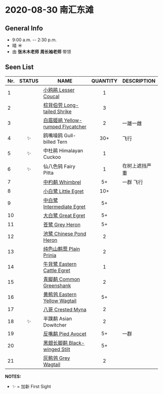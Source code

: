 # 2020-08-30 南汇东滩

## General Info
*  9:00 a.m. -- 2:30 p.m.
*  晴  :sunny:
*  由 __张木木老师__ __周长袖老师__ 带领

## Seen List
Nr.|STATUS | NAME                                   | QUANTITY| DESCRIPTION                    |
|--| :--:  |----------------------------------------| :-----: |--------------------------------|
|1||[小鸦鹃 Lesser Coucal](https://github.com/simonace/My-Birding-Log/blob/master/have-seen-list.md#%E5%B0%8F%E9%B8%A6%E9%B9%83-lesser-coucal)|1||
|2||[棕背伯劳 Long-tailed Shrike](https://github.com/simonace/My-Birding-Log/blob/master/have-seen-list.md#%E6%A3%95%E8%83%8C%E4%BC%AF%E5%8A%B3-long-tailed-shrike)|3||
|3||[白眉姬鹟 Yellow-rumped Flycatcher](https://github.com/simonace/My-Birding-Log/blob/master/have-seen-list.md#%E7%99%BD%E7%9C%89%E5%A7%AC%E9%B9%9F-yellow-rumped-flycatcher)|2|一雄一雌|
|4|:sparkles:|鸥嘴噪鸥 Gull-billed Tern|30+|飞行|
|5|:sparkles:|中杜鹃 Himalayan Cuckoo|1||
|6|:sparkles:|仙八色鸫 Fairy Pitta|1|在树上遮挡严重|
|7||[中杓鹬 Whimbrel](https://github.com/simonace/My-Birding-Log/blob/master/have-seen-list.md#%E4%B8%AD%E6%9D%93%E9%B9%AC-whimbrel)|5+|一群 飞行|
|8||[小白鹭 Little Egret](https://github.com/simonace/My-Birding-Log/blob/master/have-seen-list.md#%E5%B0%8F%E7%99%BD%E9%B9%AD-little-egret)|10+||
|9||[中白鹭 Intermediate Egret](https://github.com/simonace/My-Birding-Log/blob/master/have-seen-list.md#%E4%B8%AD%E7%99%BD%E9%B9%AD-intermediate-egret)|5+||
|10||[大白鹭 Great Egret](https://github.com/simonace/My-Birding-Log/blob/master/have-seen-list.md#%E5%A4%A7%E7%99%BD%E9%B9%AD-great-egret)|5+||
|11||[苍鹭 Grey Heron](https://github.com/simonace/My-Birding-Log/blob/master/have-seen-list.md#%E8%8B%8D%E9%B9%AD-grey-heron)|5+||
|12||[池鹭 Chinese Pond Heron](https://github.com/simonace/My-Birding-Log/blob/master/have-seen-list.md#%E6%B1%A0%E9%B9%AD-chinese-pond-heron)|2||
|13||[纯色山鹪莺 Plain Prinia](https://github.com/simonace/My-Birding-Log/blob/master/have-seen-list.md#%E7%BA%AF%E8%89%B2%E5%B1%B1%E9%B9%AA%E8%8E%BA-plain-prinia)|2||
|14||[牛背鹭 Eastern Cattle Egret](https://github.com/simonace/My-Birding-Log/blob/master/have-seen-list.md#%E7%89%9B%E8%83%8C%E9%B9%AD-eastern-cattle-egret)|1||
|15||[青脚鹬 Common Greenshank](https://github.com/simonace/My-Birding-Log/blob/master/have-seen-list.md#%E9%9D%92%E8%84%9A%E9%B9%AC-common-greenshank)|2||
|16||[黄鹡鸰 Eastern Yellow Wagtail](https://github.com/simonace/My-Birding-Log/blob/master/have-seen-list.md#%E9%BB%84%E9%B9%A1%E9%B8%B0-eastern-yellow-wagtail)|5+||
|17||[八哥 Crested Myna](https://github.com/simonace/My-Birding-Log/blob/master/have-seen-list.md#%E5%85%AB%E5%93%A5-crested-myna)|2||
|18|:sparkles:|半蹼鹬 Asian Dowitcher|2||
|19||[反嘴鹬 Pied Avocet](https://github.com/simonace/My-Birding-Log/blob/master/have-seen-list.md#%E5%8F%8D%E5%98%B4%E9%B9%AC-pied-avocet)|5+|一群|
|20||[黑翅长脚鹬 Black-winged Stilt](https://github.com/simonace/My-Birding-Log/blob/master/have-seen-list.md#%E9%BB%91%E7%BF%85%E9%95%BF%E8%84%9A%E9%B9%AC-black-winged-stilt)|5+||
|21||[灰鹡鸰 Grey Wagtail](https://github.com/simonace/My-Birding-Log/blob/master/have-seen-list.md#%E7%81%B0%E9%B9%A1%E9%B8%B0-grey-wagtail)|2||

**NOTES:**
- :sparkles: = 加新 First Sight
